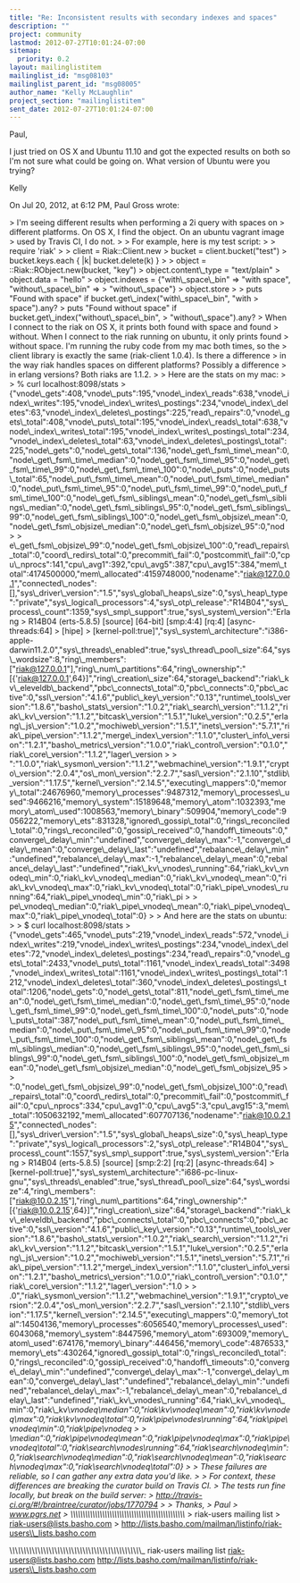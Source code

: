```yaml
---
title: "Re: Inconsistent results with secondary indexes and spaces"
description: ""
project: community
lastmod: 2012-07-27T10:01:24-07:00
sitemap:
  priority: 0.2
layout: mailinglistitem
mailinglist_id: "msg08103"
mailinglist_parent_id: "msg08005"
author_name: "Kelly McLaughlin"
project_section: "mailinglistitem"
sent_date: 2012-07-27T10:01:24-07:00
---
```



Paul,

I just tried on OS X and Ubuntu 11.10 and got the expected results on both so 
I'm not sure what could be going on. What version of Ubuntu were you trying?

Kelly


On Jul 20, 2012, at 6:12 PM, Paul Gross  wrote:

&gt; I'm seeing different results when performing a 2i query with spaces on 
&gt; different platforms. On OS X, I find the object. On an ubuntu vagrant image 
&gt; used by Travis CI, I do not.
&gt; 
&gt; For example, here is my test script:
&gt; 
&gt; require 'riak'
&gt; 
&gt; client = Riak::Client.new
&gt; bucket = client.bucket("test")
&gt; bucket.keys.each { |k| bucket.delete(k) }
&gt; 
&gt; object = ::Riak::RObject.new(bucket, "key")
&gt; object.content\\_type = "text/plain"
&gt; object.data = "hello"
&gt; object.indexes = {"with\\_space\\_bin" =&gt; "with space", "without\\_space\\_bin" =&gt; 
&gt; "without\\_space"}
&gt; object.store
&gt; 
&gt; puts "Found with space" if bucket.get\\_index("with\\_space\\_bin", "with 
&gt; space").any?
&gt; puts "Found without space" if bucket.get\\_index("without\\_space\\_bin", 
&gt; "without\\_space").any?
&gt; When I connect to the riak on OS X, it prints both found with space and found 
&gt; without. When I connect to the riak running on ubuntu, it only prints found 
&gt; without space. I'm running the ruby code from my mac both times, so the 
&gt; client library is exactly the same (riak-client 1.0.4). Is there a difference 
&gt; in the way riak handles spaces on different platforms? Possibly a difference 
&gt; in erlang versions? Both riaks are 1.1.2.
&gt; 
&gt; Here are the stats on my mac:
&gt; 
&gt; % curl localhost:8098/stats
&gt; {"vnode\\_gets":408,"vnode\\_puts":195,"vnode\\_index\\_reads":638,"vnode\\_index\\_writes":195,"vnode\\_index\\_writes\\_postings":234,"vnode\\_index\\_deletes":63,"vnode\\_index\\_deletes\\_postings":225,"read\\_repairs":0,"vnode\\_gets\\_total":408,"vnode\\_puts\\_total":195,"vnode\\_index\\_reads\\_total":638,"vnode\\_index\\_writes\\_total":195,"vnode\\_index\\_writes\\_postings\\_total":234,"vnode\\_index\\_deletes\\_total":63,"vnode\\_index\\_deletes\\_postings\\_total":225,"node\\_gets":0,"node\\_gets\\_total":136,"node\\_get\\_fsm\\_time\\_mean":0,"node\\_get\\_fsm\\_time\\_median":0,"node\\_get\\_fsm\\_time\\_95":0,"node\\_get\\_fsm\\_time\\_99":0,"node\\_get\\_fsm\\_time\\_100":0,"node\\_puts":0,"node\\_puts\\_total":65,"node\\_put\\_fsm\\_time\\_mean":0,"node\\_put\\_fsm\\_time\\_median":0,"node\\_put\\_fsm\\_time\\_95":0,"node\\_put\\_fsm\\_time\\_99":0,"node\\_put\\_fsm\\_time\\_100":0,"node\\_get\\_fsm\\_siblings\\_mean":0,"node\\_get\\_fsm\\_siblings\\_median":0,"node\\_get\\_fsm\\_siblings\\_95":0,"node\\_get\\_fsm\\_siblings\\_99":0,"node\\_get\\_fsm\\_siblings\\_100":0,"node\\_get\\_fsm\\_objsize\\_mean":0,"node\\_get\\_fsm\\_objsize\\_median":0,"node\\_get\\_fsm\\_objsize\\_95":0,"nod
&gt; 
&gt; e\\_get\\_fsm\\_objsize\\_99":0,"node\\_get\\_fsm\\_objsize\\_100":0,"read\\_repairs\\_total":0,"coord\\_redirs\\_total":0,"precommit\\_fail":0,"postcommit\\_fail":0,"cpu\\_nprocs":141,"cpu\\_avg1":392,"cpu\\_avg5":387,"cpu\\_avg15":384,"mem\\_total":4174500000,"mem\\_allocated":4159748000,"nodename":"riak@127.0.0.1","connected\\_nodes":[],"sys\\_driver\\_version":"1.5","sys\\_global\\_heaps\\_size":0,"sys\\_heap\\_type":"private","sys\\_logical\\_processors":4,"sys\\_otp\\_release":"R14B04","sys\\_process\\_count":1359,"sys\\_smp\\_support":true,"sys\\_system\\_version":"Erlang
&gt; R14B04 (erts-5.8.5) [source] [64-bit] [smp:4:4] [rq:4] [async-threads:64] 
&gt; [hipe] 
&gt; [kernel-poll:true]","sys\\_system\\_architecture":"i386-apple-darwin11.2.0","sys\\_threads\\_enabled":true,"sys\\_thread\\_pool\\_size":64,"sys\\_wordsize":8,"ring\\_members":["riak@127.0.0.1"],"ring\\_num\\_partitions":64,"ring\\_ownership":"[{'riak@127.0.0.1',64}]","ring\\_creation\\_size":64,"storage\\_backend":"riak\\_kv\\_eleveldb\\_backend","pbc\\_connects\\_total":0,"pbc\\_connects":0,"pbc\\_active":0,"ssl\\_version":"4.1.6","public\\_key\\_version":"0.13","runtime\\_tools\\_version":"1.8.6","basho\\_stats\\_version":"1.0.2","riak\\_search\\_version":"1.1.2","riak\\_kv\\_version":"1.1.2","bitcask\\_version":"1.5.1","luke\\_version":"0.2.5","erlang\\_js\\_version":"1.0.2","mochiweb\\_version":"1.5.1","inets\\_version":"5.7.1","riak\\_pipe\\_version":"1.1.2","merge\\_index\\_version":"1.1.0","cluster\\_info\\_version":"1.2.1","basho\\_metrics\\_version":"1.0.0","riak\\_control\\_version":"0.1.0","riak\\_core\\_version":"1.1.2","lager\\_version
&gt; 
&gt; ":"1.0.0","riak\\_sysmon\\_version":"1.1.2","webmachine\\_version":"1.9.1","crypto\\_version":"2.0.4","os\\_mon\\_version":"2.2.7","sasl\\_version":"2.1.10","stdlib\\_version":"1.17.5","kernel\\_version":"2.14.5","executing\\_mappers":0,"memory\\_total":24676960,"memory\\_processes":9487312,"memory\\_processes\\_used":9466216,"memory\\_system":15189648,"memory\\_atom":1032393,"memory\\_atom\\_used":1008563,"memory\\_binary":509904,"memory\\_code":9056222,"memory\\_ets":831328,"ignored\\_gossip\\_total":0,"rings\\_reconciled\\_total":0,"rings\\_reconciled":0,"gossip\\_received":0,"handoff\\_timeouts":0,"converge\\_delay\\_min":"undefined","converge\\_delay\\_max":-1,"converge\\_delay\\_mean":0,"converge\\_delay\\_last":"undefined","rebalance\\_delay\\_min":"undefined","rebalance\\_delay\\_max":-1,"rebalance\\_delay\\_mean":0,"rebalance\\_delay\\_last":"undefined","riak\\_kv\\_vnodes\\_running":64,"riak\\_kv\\_vnodeq\\_min":0,"riak\\_kv\\_vnodeq\\_median":0,"riak\\_kv\\_vnodeq\\_mean":0,"riak\\_kv\\_vnodeq\\_max":0,"riak\\_kv\\_vnodeq\\_total":0,"riak\\_pipe\\_vnodes\\_running":64,"riak\\_pipe\\_vnodeq\\_min":0,"riak\\_pi
&gt; 
&gt; pe\\_vnodeq\\_median":0,"riak\\_pipe\\_vnodeq\\_mean":0,"riak\\_pipe\\_vnodeq\\_max":0,"riak\\_pipe\\_vnodeq\\_total":0}
&gt; 
&gt; And here are the stats on ubuntu:
&gt; 
&gt; $ curl localhost:8098/stats
&gt; {"vnode\\_gets":465,"vnode\\_puts":219,"vnode\\_index\\_reads":572,"vnode\\_index\\_writes":219,"vnode\\_index\\_writes\\_postings":234,"vnode\\_index\\_deletes":72,"vnode\\_index\\_deletes\\_postings":234,"read\\_repairs":0,"vnode\\_gets\\_total":2433,"vnode\\_puts\\_total":1161,"vnode\\_index\\_reads\\_total":3498,"vnode\\_index\\_writes\\_total":1161,"vnode\\_index\\_writes\\_postings\\_total":1212,"vnode\\_index\\_deletes\\_total":360,"vnode\\_index\\_deletes\\_postings\\_total":1206,"node\\_gets":0,"node\\_gets\\_total":811,"node\\_get\\_fsm\\_time\\_mean":0,"node\\_get\\_fsm\\_time\\_median":0,"node\\_get\\_fsm\\_time\\_95":0,"node\\_get\\_fsm\\_time\\_99":0,"node\\_get\\_fsm\\_time\\_100":0,"node\\_puts":0,"node\\_puts\\_total":387,"node\\_put\\_fsm\\_time\\_mean":0,"node\\_put\\_fsm\\_time\\_median":0,"node\\_put\\_fsm\\_time\\_95":0,"node\\_put\\_fsm\\_time\\_99":0,"node\\_put\\_fsm\\_time\\_100":0,"node\\_get\\_fsm\\_siblings\\_mean":0,"node\\_get\\_fsm\\_siblings\\_median":0,"node\\_get\\_fsm\\_siblings\\_95":0,"node\\_get\\_fsm\\_siblings\\_99":0,"node\\_get\\_fsm\\_siblings\\_100":0,"node\\_get\\_fsm\\_objsize\\_mean":0,"node\\_get\\_fsm\\_objsize\\_median":0,"node\\_get\\_fsm\\_objsize\\_95
&gt; 
&gt; ":0,"node\\_get\\_fsm\\_objsize\\_99":0,"node\\_get\\_fsm\\_objsize\\_100":0,"read\\_repairs\\_total":0,"coord\\_redirs\\_total":0,"precommit\\_fail":0,"postcommit\\_fail":0,"cpu\\_nprocs":334,"cpu\\_avg1":0,"cpu\\_avg5":3,"cpu\\_avg15":3,"mem\\_total":1050632192,"mem\\_allocated":607707136,"nodename":"riak@10.0.2.15","connected\\_nodes":[],"sys\\_driver\\_version":"1.5","sys\\_global\\_heaps\\_size":0,"sys\\_heap\\_type":"private","sys\\_logical\\_processors":2,"sys\\_otp\\_release":"R14B04","sys\\_process\\_count":1557,"sys\\_smp\\_support":true,"sys\\_system\\_version":"Erlang
&gt; R14B04 (erts-5.8.5) [source] [smp:2:2] [rq:2] [async-threads:64] 
&gt; [kernel-poll:true]","sys\\_system\\_architecture":"i686-pc-linux-gnu","sys\\_threads\\_enabled":true,"sys\\_thread\\_pool\\_size":64,"sys\\_wordsize":4,"ring\\_members":["riak@10.0.2.15"],"ring\\_num\\_partitions":64,"ring\\_ownership":"[{'riak@10.0.2.15',64}]","ring\\_creation\\_size":64,"storage\\_backend":"riak\\_kv\\_eleveldb\\_backend","pbc\\_connects\\_total":0,"pbc\\_connects":0,"pbc\\_active":0,"ssl\\_version":"4.1.6","public\\_key\\_version":"0.13","runtime\\_tools\\_version":"1.8.6","basho\\_stats\\_version":"1.0.2","riak\\_search\\_version":"1.1.2","riak\\_kv\\_version":"1.1.2","bitcask\\_version":"1.5.1","luke\\_version":"0.2.5","erlang\\_js\\_version":"1.0.2","mochiweb\\_version":"1.5.1","inets\\_version":"5.7.1","riak\\_pipe\\_version":"1.1.2","merge\\_index\\_version":"1.1.0","cluster\\_info\\_version":"1.2.1","basho\\_metrics\\_version":"1.0.0","riak\\_control\\_version":"0.1.0","riak\\_core\\_version":"1.1.2","lager\\_version":"1.0
&gt; 
&gt; .0","riak\\_sysmon\\_version":"1.1.2","webmachine\\_version":"1.9.1","crypto\\_version":"2.0.4","os\\_mon\\_version":"2.2.7","sasl\\_version":"2.1.10","stdlib\\_version":"1.17.5","kernel\\_version":"2.14.5","executing\\_mappers":0,"memory\\_total":14504136,"memory\\_processes":6056540,"memory\\_processes\\_used":6043068,"memory\\_system":8447596,"memory\\_atom":693009,"memory\\_atom\\_used":674176,"memory\\_binary":446456,"memory\\_code":4876533,"memory\\_ets":430264,"ignored\\_gossip\\_total":0,"rings\\_reconciled\\_total":0,"rings\\_reconciled":0,"gossip\\_received":0,"handoff\\_timeouts":0,"converge\\_delay\\_min":"undefined","converge\\_delay\\_max":-1,"converge\\_delay\\_mean":0,"converge\\_delay\\_last":"undefined","rebalance\\_delay\\_min":"undefined","rebalance\\_delay\\_max":-1,"rebalance\\_delay\\_mean":0,"rebalance\\_delay\\_last":"undefined","riak\\_kv\\_vnodes\\_running":64,"riak\\_kv\\_vnodeq\\_min":0,"riak\\_kv\\_vnodeq\\_median":0,"riak\\_kv\\_vnodeq\\_mean":0,"riak\\_kv\\_vnodeq\\_max":0,"riak\\_kv\\_vnodeq\\_total":0,"riak\\_pipe\\_vnodes\\_running":64,"riak\\_pipe\\_vnodeq\\_min":0,"riak\\_pipe\\_vnodeq
&gt; 
&gt; \\_median":0,"riak\\_pipe\\_vnodeq\\_mean":0,"riak\\_pipe\\_vnodeq\\_max":0,"riak\\_pipe\\_vnodeq\\_total":0,"riak\\_search\\_vnodes\\_running":64,"riak\\_search\\_vnodeq\\_min":0,"riak\\_search\\_vnodeq\\_median":0,"riak\\_search\\_vnodeq\\_mean":0,"riak\\_search\\_vnodeq\\_max":0,"riak\\_search\\_vnodeq\\_total":0}
&gt; 
&gt; These failures are reliable, so I can gather any extra data you'd like.
&gt; 
&gt; For context, these differences are breaking the curator build on Travis CI. 
&gt; The tests run fine locally, but break on the build server: 
&gt; http://travis-ci.org/#!/braintree/curator/jobs/1770794
&gt; 
&gt; Thanks,
&gt; Paul
&gt; www.pgrs.net
&gt; \\_\\_\\_\\_\\_\\_\\_\\_\\_\\_\\_\\_\\_\\_\\_\\_\\_\\_\\_\\_\\_\\_\\_\\_\\_\\_\\_\\_\\_\\_\\_\\_\\_\\_\\_\\_\\_\\_\\_\\_\\_\\_\\_\\_\\_\\_\\_
&gt; riak-users mailing list
&gt; riak-users@lists.basho.com
&gt; http://lists.basho.com/mailman/listinfo/riak-users\\_lists.basho.com

\\_\\_\\_\\_\\_\\_\\_\\_\\_\\_\\_\\_\\_\\_\\_\\_\\_\\_\\_\\_\\_\\_\\_\\_\\_\\_\\_\\_\\_\\_\\_\\_\\_\\_\\_\\_\\_\\_\\_\\_\\_\\_\\_\\_\\_\\_\\_
riak-users mailing list
riak-users@lists.basho.com
http://lists.basho.com/mailman/listinfo/riak-users\\_lists.basho.com

